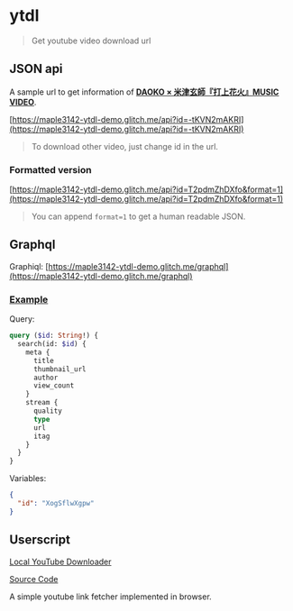 # ytdl

> Get youtube video download url

## JSON api

A sample url to get information of **[DAOKO × 米津玄師『打上花火』MUSIC VIDEO](https://www.youtube.com/watch?v=-tKVN2mAKRI)**.

[https://maple3142-ytdl-demo.glitch.me/api?id=-tKVN2mAKRI](https://maple3142-ytdl-demo.glitch.me/api?id=-tKVN2mAKRI)

> To download other video, just change id in the url.

### Formatted version

[https://maple3142-ytdl-demo.glitch.me/api?id=T2pdmZhDXfo&format=1](https://maple3142-ytdl-demo.glitch.me/api?id=T2pdmZhDXfo&format=1)

> You can append `format=1` to get a human readable JSON.

## Graphql

Graphiql: [https://maple3142-ytdl-demo.glitch.me/graphql](https://maple3142-ytdl-demo.glitch.me/graphql)

### [Example](https://maple3142-ytdl-demo.glitch.me/graphql?query=query%20(%24id%3A%20String!)%20%7B%0A%20%20search(id%3A%20%24id)%20%7B%0A%20%20%20%20meta%20%7B%0A%20%20%20%20%20%20title%0A%20%20%20%20%20%20thumbnail_url%0A%20%20%20%20%20%20author%0A%20%20%20%20%20%20view_count%0A%20%20%20%20%7D%0A%20%20%20%20stream%20%7B%0A%20%20%20%20%20%20quality%0A%20%20%20%20%20%20type%0A%20%20%20%20%20%20url%0A%20%20%20%20%20%20itag%0A%20%20%20%20%7D%0A%20%20%7D%0A%7D%0A&variables=%7B%0A%20%20%22id%22%3A%20%22XogSflwXgpw%22%0A%7D%0A)

Query:

```graphql
query ($id: String!) {
  search(id: $id) {
    meta {
      title
      thumbnail_url
      author
      view_count
    }
    stream {
      quality
      type
      url
      itag
    }
  }
}
```

Variables:

```json
{
  "id": "XogSflwXgpw"
}
```

## Userscript

[Local YouTube Downloader](https://greasyfork.org/zh-TW/scripts/369400-local-youtube-downloader)

[Source Code](https://github.com/maple3142/browser-extensions/blob/master/scripts/local-youtube-dl.user.js)

A simple youtube link fetcher implemented in browser.
